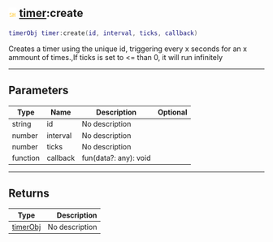 ## ![shared](../../.gitbook/assets/shared.png) [timer](https://iaswiki.rawr.dev/readme/timer):create

```lua
timerObj timer:create(id, interval, ticks, callback)
```

Creates a timer using the unique id, triggering every x seconds for an x ammount of times.,If ticks is set to <= than 0, it will run infinitely

------
## Parameters

| Type   | Name | Description | Optional |
| ------ | ---- | ----------- | -------: |
| string | id | No description |  |
| number | interval | No description |  |
| number | ticks | No description |  |
| function | callback | fun(data?: any): void |  |


------
## Returns

| Type   | Description |
| ------ | ----------: |
| [timerObj](https://iaswiki.rawr.dev/readme/timerobj) | No description |

